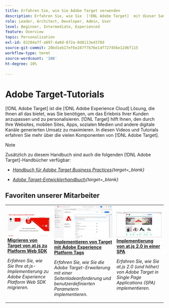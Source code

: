 ```yaml
---
title: Erfahren Sie, wie Sie Adobe Target verwenden
description: Erfahren Sie, wie Sie  [!DNL Adobe Target]  mit dieser Sammlung von Tutorials und Videos verwenden, die alle zugehörigen Komponenten abdecken.
role: Leader, Architect, Developer, Admin, User
level: Beginner, Intermediate, Experienced
feature: Overview
topic: Personalization
exl-id: 02204a7f-a897-4a0d-872a-8d8113e4378d
source-git-commit: 20bd1eb17ef6e287f7b76e14f727456e12d6f115
workflow-type: tm+mt
source-wordcount: '186'
ht-degree: 10%

---
```


# Adobe Target-Tutorials

[!DNL Adobe Target] ist die [!DNL Adobe Experience Cloud] Lösung, die Ihnen all das bietet, was Sie benötigen, um das Erlebnis Ihrer Kunden anzupassen und zu personalisieren. [!DNL Target] hilft Ihnen, den durch Ihre Websites, mobilen Sites, Apps, sozialen Medien und andere digitale Kanäle generierten Umsatz zu maximieren. In diesen Videos und Tutorials erfahren Sie mehr über die vielen Komponenten von [!DNL Adobe Target].

>[!NOTE]
>
>Zusätzlich zu diesem Handbuch sind auch die folgenden [!DNL Adobe Target]-Handbücher verfügbar:
>
>* *[Handbuch für Adobe Target Business Practices](https://experienceleague.adobe.com/docs/target/using/target-home.html?lang=de){target=_blank}*
>
>* *[Adobe Target-Entwicklerhandbuch](https://experienceleague.adobe.com/docs/target-dev/developer/overview.html?lang=de){target=_blank}*

<div id="recs-overview-body-1"></div>
<div id="recs-overview-body-2"></div>
<div id="recs-overview-body-3"></div>
<div id="recs-overview-body-4"></div>
<div id="recs-overview-body-5"></div>
<div id="recs-overview-body-6"></div>

## Favoriten unserer Mitarbeiter

<table style="margin-top: 0 !important">
<tr>
  <td>
    <a href="https://experienceleague.adobe.com/docs/platform-learn/migrate-target-to-websdk/introduction.html?lang=de">
      <img alt="Migrieren von Target von at.js zu Platform Web SDK" src="./assets/thumb_websdk.jpg" />
    </a>
    <div>
      <a href="https://experienceleague.adobe.com/docs/platform-learn/migrate-target-to-websdk/introduction.html?lang=de">
    <strong>Migrieren von Target von at.js zu Platform Web SDK</strong>
    </a>
    </div>
    <p>
    <em>Erfahren Sie, wie Sie Ihre at.js-Implementierung zu Adobe Experience Platform Web SDK migrieren.</em>
    <p>
  </td>
  <td>
    <a href="https://experienceleague.adobe.com/docs/platform-learn/implement-in-websites/implement-solutions/target.html?lang=de"> 
      <img alt="Implementieren von Target mit Adobe Experience Platform Tags" src="./assets/add-adobe-target.jpg"/>
    </a>
    <div>
      <a href="https://experienceleague.adobe.com/docs/platform-learn/implement-in-websites/implement-solutions/target.html?lang=de">
    <strong>Implementieren von Target mit Adobe Experience Platform Tags</strong>
    </a>
    </div>
    <p>
    <em>Erfahren Sie, wie Sie die Adobe Target-Erweiterung mit einer Seitenladeanforderung und benutzerdefinierten Parametern implementieren.</em>
    <p>
  </td>
   <td>
    <a href="https://experienceleague.adobe.com/docs/target-learn/tutorials/implementation/implement-atjs-20-in-a-single-page-application.html?lang=de">
      <img alt="Implementieren von at.js 2.0 in einer Single Page Application (SPA) von Adobe Target" src="./assets/26248.png" />
    </a>
    <div>
    <a href="https://experienceleague.adobe.com/docs/target-learn/tutorials/implementation/implement-atjs-20-in-a-single-page-application.html?lang=de">
    <strong>Implementierung von at.js 2.0 in einer SPA</strong>
    </a>
    </div>
    <p>
    <em> Erfahren Sie, wie Sie at.js 2.0 (und höher) von Adobe Target in Single Page Applications (SPA) implementieren.</em>
    <p>
  </td>
</tr>
</table>